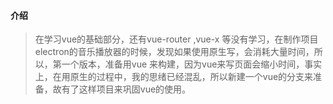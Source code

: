 #### 介绍
 
 > 在学习vue的基础部分，还有vue-router ,vue-x 等没有学习，在制作项目electron的音乐播放器的时候，发现如果使用原生写，会消耗大量时间，所以，第一个版本，准备用vue 来构建，因为vue来写页面会缩小时间，事实上，在用原生的过程中，我的思绪已经混乱，所以新建一个vue的分支来准备，故有了这样项目来巩固vue的使用。

 